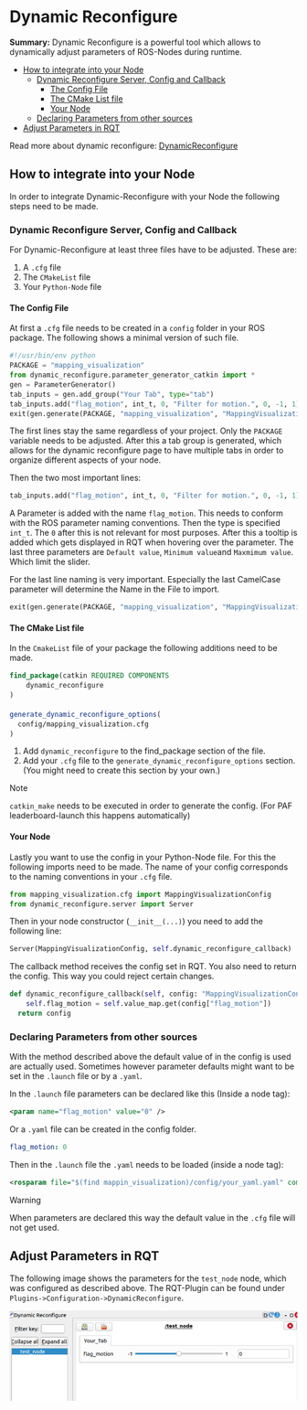 # Dynamic Reconfigure

**Summary:** Dynamic Reconfigure is a powerful tool which allows to dynamically adjust parameters of ROS-Nodes during runtime.

- [How to integrate into your Node](#how-to-integrate-into-your-node)
  - [Dynamic Reconfigure Server, Config and Callback](#dynamic-reconfigure-server-config-and-callback)
    - [The Config File](#the-config-file)
    - [The CMake List file](#the-cmake-list-file)
    - [Your Node](#your-node)
  - [Declaring Parameters from other sources](#declaring-parameters-from-other-sources)
- [Adjust Parameters in RQT](#adjust-parameters-in-rqt)

Read more about dynamic reconfigure: [DynamicReconfigure](https://wiki.ros.org/dynamic_reconfigure/Tutorials/HowToWriteYourFirstCfgFile/catkin)

## How to integrate into your Node

In order to integrate Dynamic-Reconfigure with your Node the following steps need to be made.

### Dynamic Reconfigure Server, Config and Callback

For Dynamic-Reconfigure at least three files have to be adjusted. These are:

 1. A `.cfg` file
 2. The `CMakeList` file
 3. Your `Python-Node` file

#### The Config File

At first a `.cfg` file needs to be created in a `config` folder in your ROS package.
The following shows a minimal version of such file.

```python
#!/usr/bin/env python
PACKAGE = "mapping_visualization"
from dynamic_reconfigure.parameter_generator_catkin import *
gen = ParameterGenerator()
tab_inputs = gen.add_group("Your Tab", type="tab")
tab_inputs.add("flag_motion", int_t, 0, "Filter for motion.", 0, -1, 1)
exit(gen.generate(PACKAGE, "mapping_visualization", "MappingVisualization"))
```

The first lines stay the same regardless of your project. Only the `PACKAGE` variable needs to be adjusted.
After this a tab group is generated, which allows for the dynamic reconfigure page to have multiple tabs in order to organize different aspects of your node.

Then the two most important lines:

```python
tab_inputs.add("flag_motion", int_t, 0, "Filter for motion.", 0, -1, 1)
```

A Parameter is added with the name `flag_motion`. This needs to conform with the ROS parameter naming conventions. Then the type is specified `int_t`. The `0` after this is not relevant for most purposes. After this a tooltip is added which gets displayed in RQT when hovering over the parameter.
The last three parameters are `Default value`, `Minimum value`and `Maxmimum value`. Which limit the slider.

For the last line naming is very important. Especially the last CamelCase parameter will determine the Name in the File to import.

```python
exit(gen.generate(PACKAGE, "mapping_visualization", "MappingVisualization"))
```

#### The CMake List file

In the `CmakeList` file of your package the following additions need to be made.

```cmake
find_package(catkin REQUIRED COMPONENTS
    dynamic_reconfigure
)

generate_dynamic_reconfigure_options(
  config/mapping_visualization.cfg
)
```

1. Add `dynamic_reconfigure` to the find_package section of the file.
2. Add your `.cfg` file to the `generate_dynamic_reconfigure_options` section. (You might need to create this section by your own.)

> [!NOTE] 
> `catkin_make` needs to be executed in order to generate the config.
> (For PAF leaderboard-launch this happens automatically)

#### Your Node

Lastly you want to use the config in your Python-Node file. For this the following imports need to be made. The name of your config corresponds to the naming conventions in your `.cfg` file.

```python
from mapping_visualization.cfg import MappingVisualizationConfig
from dynamic_reconfigure.server import Server
```

Then in your node constructor (`__init__(...)`) you need to add the following line:

```python
Server(MappingVisualizationConfig, self.dynamic_reconfigure_callback)
```

The callback method receives the config set in RQT. You also need to return the config.
This way you could reject certain changes.

```python
def dynamic_reconfigure_callback(self, config: "MappingVisualizationConfig", level):
    self.flag_motion = self.value_map.get(config["flag_motion"])
  return config
```

### Declaring Parameters from other sources

With the method described above the default value of in the config is used are actually used.
Sometimes however parameter defaults might want to be set in the `.launch` file or by a `.yaml`.

In the `.launch` file parameters can be declared like this (Inside a node tag):

```xml
<param name="flag_motion" value="0" />
```

Or a `.yaml` file can be created in the config folder.

```yaml
flag_motion: 0
```

Then in the `.launch` file the `.yaml` needs to be loaded (inside a node tag):

```xml
<rosparam file="$(find mappin_visualization)/config/your_yaml.yaml" command="load" />
```

> [!WARNING]
> When parameters are declared this way the default value in the `.cfg` file will not get used.

## Adjust Parameters in RQT

The following image shows the parameters for the `test_node` node, which was configured as described above. The RQT-Plugin can be found under `Plugins->Configuration->DynamicReconfigure`.

![rqtimage](../assets/general/rqt.png)
